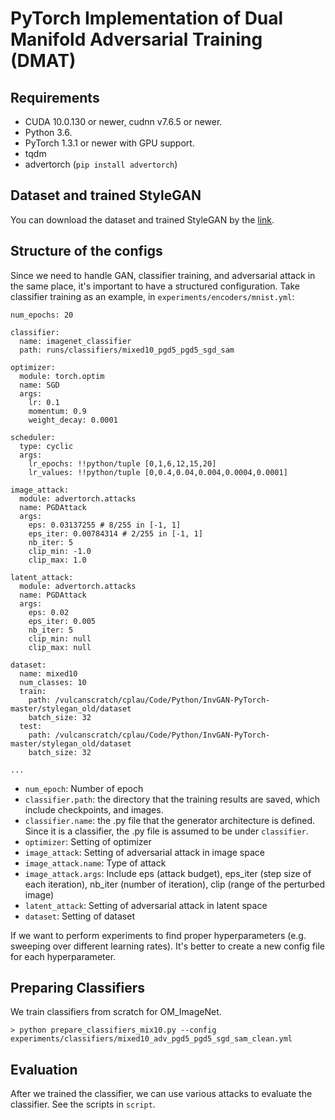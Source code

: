 # PyTorch Implementation of Dual Manifold Adversarial Training (DMAT)

## Requirements
- CUDA 10.0.130 or newer, cudnn v7.6.5 or newer.
- Python 3.6.
- PyTorch 1.3.1 or newer with GPU support.
- tqdm
- advertorch (`pip install advertorch`)

## Dataset and trained StyleGAN
You can download the dataset and trained StyleGAN by the [link](https://drive.google.com/drive/folders/1DRsiquKEClTaje2nXXGugOiqfGICkv0-?usp=sharing).

## Structure of the configs
Since we need to handle GAN, classifier training, and adversarial attack in the same place, it's important to have a structured configuration. Take classifier training as an example, in `experiments/encoders/mnist.yml`:
```
num_epochs: 20

classifier:
  name: imagenet_classifier
  path: runs/classifiers/mixed10_pgd5_pgd5_sgd_sam

optimizer:
  module: torch.optim
  name: SGD
  args:
    lr: 0.1
    momentum: 0.9
    weight_decay: 0.0001

scheduler:
  type: cyclic
  args:
    lr_epochs: !!python/tuple [0,1,6,12,15,20]
    lr_values: !!python/tuple [0,0.4,0.04,0.004,0.0004,0.0001]

image_attack:
  module: advertorch.attacks
  name: PGDAttack
  args:
    eps: 0.03137255 # 8/255 in [-1, 1]
    eps_iter: 0.00784314 # 2/255 in [-1, 1]
    nb_iter: 5
    clip_min: -1.0
    clip_max: 1.0

latent_attack:
  module: advertorch.attacks
  name: PGDAttack
  args:
    eps: 0.02
    eps_iter: 0.005
    nb_iter: 5
    clip_min: null
    clip_max: null

dataset:
  name: mixed10
  num_classes: 10
  train:
    path: /vulcanscratch/cplau/Code/Python/InvGAN-PyTorch-master/stylegan_old/dataset
    batch_size: 32
  test:
    path: /vulcanscratch/cplau/Code/Python/InvGAN-PyTorch-master/stylegan_old/dataset
    batch_size: 32

...
```
- `num_epoch`: Number of epoch
 - `classifier.path`: the directory that the training results are saved, which include checkpoints, and images.
 - `classifier.name`: the .py file that the generator architecture is defined. Since it is a classifier, the .py file is assumed to be under `classifier`.
 - `optimizer`: Setting of optimizer
 - `image_attack`: Setting of adversarial attack in image space
 - `image_attack.name`: Type of attack
 - `image_attack.args`: Include eps (attack budget), eps_iter (step size of each iteration), nb_iter (number of iteration), clip (range of the perturbed image)
 - `latent_attack`: Setting of adversarial attack in latent space
 - `dataset`: Setting of dataset

If we want to perform experiments to find proper hyperparameters (e.g. sweeping over different learning rates). It's better to create a new config file for each hyperparameter. 

## Preparing Classifiers
We train classifiers from scratch for OM_ImageNet.
```
> python prepare_classifiers_mix10.py --config experiments/classifiers/mixed10_adv_pgd5_pgd5_sgd_sam_clean.yml
```
## Evaluation
After we trained the classifier, we can use various attacks to evaluate the classifier. See the scripts in `script`.



